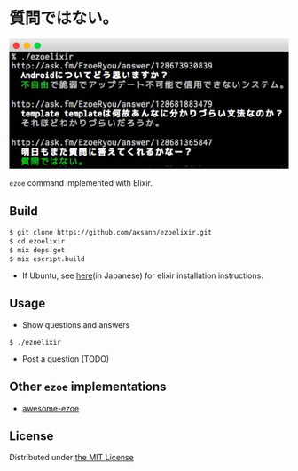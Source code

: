 質問ではない。
=========
![screenshot](https://raw.githubusercontent.com/axsann/images/master/ezoelixir/screenshot.jpg)

`ezoe` command implemented with Elixir.


## Build

```
$ git clone https://github.com/axsann/ezoelixir.git
$ cd ezoelixir
$ mix deps.get
$ mix escript.build
```
- If Ubuntu, see [here](http://asakandata.hatenablog.com/entry/2015/06/20/005405)(in Japanese) for elixir installation instructions.

## Usage
- Show questions and answers

```
$ ./ezoelixir
```

- Post a question (TODO)

## Other `ezoe` implementations
- [awesome-ezoe](https://github.com/mattn/awesome-ezoe)

## License
Distributed under [the MIT License](http://opensource.org/licenses/MIT)
